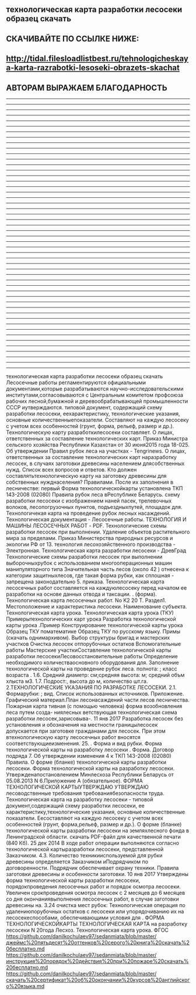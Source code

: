 технологическая карта разработки лесосеки образец скачать
--------------------------------------------------
СКАЧИВАЙТЕ ПО ССЫЛКЕ НИЖЕ:
--------------------------------------------------
http://tidal.filesloadlistbest.ru/tehnologicheskaya-karta-razrabotki-lesoseki-obrazets-skachat
--------------------------------------------------
АВТОРАМ ВЫРАЖАЕМ БЛАГОДАРНОСТЬ
--------------------------------------------------
--------------------------------------------------
--------------------------------------------------
--------------------------------------------------
--------------------------------------------------
--------------------------------------------------
--------------------------------------------------
--------------------------------------------------
--------------------------------------------------
--------------------------------------------------
--------------------------------------------------
--------------------------------------------------
--------------------------------------------------
--------------------------------------------------
--------------------------------------------------
--------------------------------------------------
--------------------------------------------------
--------------------------------------------------
--------------------------------------------------
--------------------------------------------------
--------------------------------------------------
--------------------------------------------------
--------------------------------------------------
--------------------------------------------------
--------------------------------------------------
--------------------------------------------------
--------------------------------------------------
--------------------------------------------------
--------------------------------------------------
--------------------------------------------------
--------------------------------------------------
--------------------------------------------------
--------------------------------------------------
--------------------------------------------------
--------------------------------------------------
--------------------------------------------------
--------------------------------------------------
--------------------------------------------------
--------------------------------------------------
--------------------------------------------------
--------------------------------------------------
--------------------------------------------------
--------------------------------------------------
--------------------------------------------------
--------------------------------------------------
--------------------------------------------------
--------------------------------------------------
--------------------------------------------------
--------------------------------------------------
--------------------------------------------------
--------------------------------------------------
технологическая карта разработки лесосеки образец скачать Лесосечные работы регламентируются официальными документами,которые разрабатываются научно-исследовательскими институтами,согласовываются с Центральным комитетом профсоюза рабочих лесной,бумажной и деревообрабатывающей промышленности СССР иутверждаются. типовой документ, содержащий схему разработки лесосеки, еехарактеристику, технологические указания, основные количественныепоказатели. Составляют на каждую лесосеку с учетом всех особенностей (грунт, форма, рельеф, размер и др.). Технологическую карту разработкилесосеки составляет. О лицах, ответственных за составление технологических карт. Приказ Министра сельского хозяйства Республики Казахстан от 30 июня2015 года  18-025. Об утверждении Правил рубок леса на участках  - Tengrinews. О лицах, ответственных за составление технологических карт наразработку лесосек, в случаях заготовки древесины населением длясобственных нужд. Список всех вопросов и ответов. Кто должен составлятьтехнологическую карту на заготовку древесины для собственных нужднаселения? Правилами. После их заполнения в лесничестве:  первый  Форма технологическойкарты установлена ТКП 143-2008 (02080) Правила рубок леса вРеспублике Беларусь.  схему разработки лесосеки с изображением наней пасек, трелевочных волоков, лесопогрузочных пунктов, подъездныхпутей, площадок для. Технологичекая карта на проведение рубок лесных насаждений. Технологическая документация - Лесосечные работы. ТЕХНОЛОГИЯ И МАШИНЫ ЛЕСОСЕЧНЫХ РАБОТ - PDF. Технологические схемы разработки лесосек при выполнении. Удаление объектов растительного мира за пределами. Приказ Министерства природных ресурсов и экологии РФ от 13. технология лесохозяйственного производства - Электронная. Технологическая карта разработки лесосеки - ДревГрад
Технологические схемы разработки лесосек при выполнении выборочныхрубок с использованием многооперационных машин манипуляторного типа Значительная часть лесов (около 42 ) отнесена к категории защитныхлесов, где такая форма рубки, как сплошная - запрещена законодательно 5. приказа. Технологическая карта лесосечных работ составляется на каждуюлесосеку перед началом ее разработки на основе данных отвода и таксации. . (форма). Технологическая карта лесосечных работ. No K2 20 T. Раздел1. Местоположение и характеристика лесосеки. Наименование субъекта. Технологическая карта урока. Технологическая карта урока (ТКУ)  Примерытехнологических карт урока  Разработка технологической карты урока .Пример  Конструирование технологической карты урока  Образец ТКУ поматематике  Образец ТКУ по русскому языку. Примы (скачать однимархивом). Выбор структуры бригад и мастерских участков Очистка лесосек отпорубочных остатков Вспомогательные работы Мастерские участкиСоставление технологической карты разработки лесосекиЛесовосстановительные работы Определение необходимого количестваосновного оборудования для. Заполнение технологической карты на проведение рубок леса. полнота: ; класс возраста . 1.6. Средний диаметр:  см;средняя высота:  м; средний объм хлыста м3. 1.7. Подрост:, высота до  м, количество  шт.га. 2.ТЕХНОЛОГИЧЕСКИЕ УКАЗАНИЯ ПО РАЗРАБОТКЕ ЛЕСОСЕКИ. 2.1. Формарубки: ; вид. Список использованных источников. Приложение. Графический материал.План лесонасаждений части лесов  лесничества. Пожарная карта тивная (с помощью человека) форма возобновления леса путем созда- ниялесных  ветствующая технологическая схема разработки лесосек,зарисовыва-. 11 янв 2017  Разработка лесосек без установления и обозначения на местности границылесосек допускается при заготовке гражданами для  лесосек. При этом втехнологическую карту лесосечных работ вносятся соответствующиеизменения. 25. . Форма и вид рубки. Форма технологической карты на разработку лесосеки . Форма. Договор подряда  7. Об утверждении изменения 4 к ТКП 143-2008 (02080) Правила. О форме (бланке) технологической карты разработки лесосеки. Форма технологической карты на разработку лесосеки. Утвержденапостановлением Минлесхоза Республики Беларусь от 05.08.2013 N 6.Приложение А (обязательное). ФОРМА ТЕХНОЛОГИЧЕСКОЙ КАРТЫУТВЕРЖДАЮ УТВЕРЖДАЮ лесоводственные требования требованиябезопасности труда. Технологическая карта на разработку лесосеки - типовой документ,содержащий схему разработки лесосеки, ее характеристику,технологические указания, основные количественные показатели. Еесоставляют на каждую лесосеку с учетом всех особенностей (грунт, форма,рельеф, размер и др.). О форме (бланке) технологической карты разработки лесосеки на земляхлесного фонда в Ленинградской области.
cкачать PDF-файл для качественной печати (840 Кб). 25 дек 2014  В ходе работ операции выполняются согласно технологической картыразработки лесосеки, представленной Заказчиком. 4.3. Количество техникииспользуемой для рубки древесины определяется Заказчиком иПодрядчиком по договоренности. Подрядчик обеспечивает охрану техники. Правила заготовки древесины и особенности заготовки. 10 янв 2017  Утверждены форма технологической карты разработки лесосеки, порядокпроведения лесосечных работ и порядок осмотра лесосеки. Увеличен срокпроведения осмотра лесосек с 2 месяцев до 6 месяцев со дня окончаниявыполнения лесосечных работ, в случае заготовки древесины на. 3.24 очистка мест рубок: Технологическая операция по удалениюпорубочных остатков с лесосеки или упорядочиванию их на лесосекеспособами, обеспечивающими условия для . ФОРМА ТЕХНОЛОГИЧЕСКОЙКАРТЫ  ТЕХНОЛОГИЧЕСКАЯ КАРТА на разработку лесосеки N  20года Лесхоз. Технологическая карта урока. ФГОС
https://github.com/danilkochulaev97/sedanmiata/blob/master/джеймс%20пятьдесят%20оттенков%20серого%20книга%20скачать%20бесплатно.md
https://github.com/danilkochulaev97/sedanmiata/blob/master/инструкция%20порядок%20действия%20при%20пожаре%20скачать%20бесплатно.md
https://github.com/danilkochulaev97/sedanmiata/blob/master/скачать%20сертификат%20об%20окончании%20курсов%20английского%20языка.md